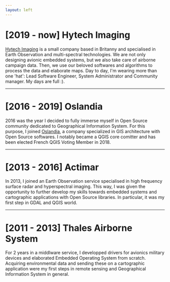 ```yaml
---
layout: left
---
```


# [2019 - now] Hytech Imaging

<a href="https://hytech-imaging.fr/">Hytech Imaging</a> is a small company
based in Britanny and specialised in Earth Observation and multi-spectral
technologies. We are not only designing avionic embedded systems, but we also
take care of airborne campaign data. Then, we use our beloved softwares and
algorithms to process the data and elaborate maps.  Day to day, I'm wearing
more than one 'hat': Lead Software Engineer, System Administrator and Community
manager. My days are full :).
<hr/>

# [2016 - 2019] Oslandia

2016 was the year I decided to fully immerse myself in Open Source community
dedicated to Geographical Information System. For this purpose, I joined
<a href="https://oslandia.com/en/">Oslandia</a>, a company specialized in GIS
architecture with Open Source softwares.  I notably became a QGIS core comitter
and has been elected French QGIS Voting Member in 2018.
<hr/>

# [2013 - 2016] Actimar

In 2013, I joined an Earth Observation service specialised in high frequency
surface radar and hyperspectral imaging. This way, I was given the opportunity
to further develop my skills towards embedded systems and cartographic
applications with Open Source libraries. In particular, it was my first step in
GDAL and QGIS world.
<hr/>

# [2011 - 2013] Thales Airborne System

For 2 years in a middlware service, I developped drivers for avionics military
devices and elaborated Embedded Operating System from scratch. Acquiring
environmental data and sending these on a cartographic application were my
first steps in remote sensing and Geographical Information System in general.
